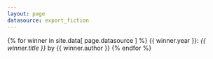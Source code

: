 ```yaml
---
layout: page
datasource: export_fiction
---
```


{% for winner in site.data[ page.datasource ] %}
{{ winner.year }}: <i>{{ winner.title }}</i> by {{ winner.author }}
{% endfor %}